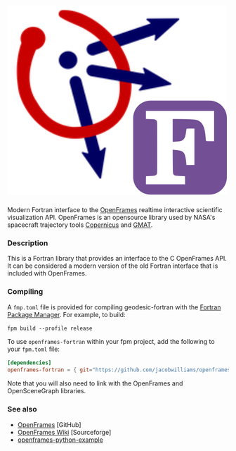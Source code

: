 ![openframes-fortran](media/logo.png)
============

Modern Fortran interface to the [OpenFrames](https://github.com/ravidavi/OpenFrames) realtime interactive scientific visualization API. OpenFrames is an opensource library used by NASA's spacecraft trajectory tools [Copernicus](https://www.nasa.gov/centers/johnson/copernicus/index.html) and [GMAT](https://sourceforge.net/projects/gmat/).

### Description

This is a Fortran library that provides an interface to the C OpenFrames API. It can be considered a modern version of the old Fortran interface that is included with OpenFrames.

### Compiling

A `fmp.toml` file is provided for compiling geodesic-fortran with the [Fortran Package Manager](https://github.com/fortran-lang/fpm). For example, to build:

```
fpm build --profile release
```

To use `openframes-fortran` within your fpm project, add the following to your `fpm.toml` file:
```toml
[dependencies]
openframes-fortran = { git="https://github.com/jacobwilliams/openframes-fortran.git" }
```

Note that you will also need to link with the OpenFrames and OpenSceneGraph libraries.

### See also
 * [OpenFrames](https://github.com/ravidavi/OpenFrames) [GitHub]
 * [OpenFrames Wiki](https://sourceforge.net/p/openframes/wiki/Home/) [Sourceforge]
 * [openframes-python-example](https://gitlab.com/EmergentSpaceTechnologies/openframes-python-example)
